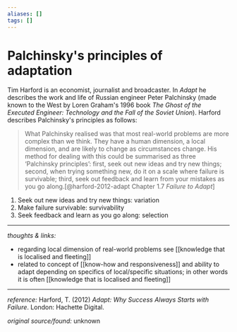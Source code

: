 ```yaml
---
aliases: []
tags: []
---
```


# Palchinsky's principles of adaptation

Tim Harford is an economist, journalist and broadcaster. In _Adapt_ he describes the work and life of Russian engineer Peter Palchinsky (made known to the West by Loren Graham's 1996 book _The Ghost of the Executed Engineer: Technology and the Fall of the Soviet Union_). Harford describes Palchinsky's principles as follows:

>What Palchinsky realised was that most real-world problems are more complex than we think. They have a human dimension, a local dimension, and are likely to change as circumstances change. His method for dealing with this could be summarised as three ‘Palchinsky principles’: first, seek out new ideas and try new things; second, when trying something new, do it on a scale where failure is survivable; third, seek out feedback and learn from your mistakes as you go along.[@harford-2012-adapt Chapter 1.7 _Failure to Adapt_]

1. Seek out new ideas and try new things: variation
2. Make failure survivable: survivability
3. Seek feedback and learn as you go along: selection

---

_thoughts & links:_

- regarding local dimension of real-world problems see [[knowledge that is localised and fleeting]]
- related to concept of [[know-how and responsiveness]] and ability to adapt depending on specifics of local/specific situations; in other words it is often [[knowledge that is localised and fleeting]]

---

_reference:_ Harford, T. (2012) _Adapt: Why Success Always Starts with Failure_. London: Hachette Digital.

_original source/found:_ unknown

